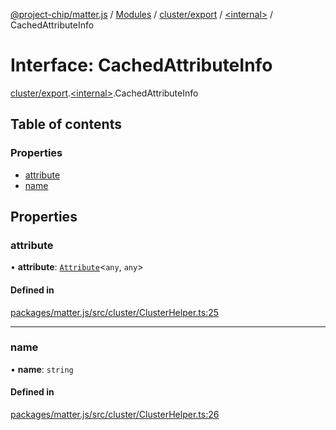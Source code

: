 [@project-chip/matter.js](../README.md) / [Modules](../modules.md) / [cluster/export](../modules/cluster_export.md) / [\<internal\>](../modules/cluster_export._internal_.md) / CachedAttributeInfo

# Interface: CachedAttributeInfo

[cluster/export](../modules/cluster_export.md).[\<internal\>](../modules/cluster_export._internal_.md).CachedAttributeInfo

## Table of contents

### Properties

- [attribute](cluster_export._internal_.CachedAttributeInfo.md#attribute)
- [name](cluster_export._internal_.CachedAttributeInfo.md#name)

## Properties

### attribute

• **attribute**: [`Attribute`](cluster_export.Attribute.md)\<`any`, `any`\>

#### Defined in

[packages/matter.js/src/cluster/ClusterHelper.ts:25](https://github.com/project-chip/matter.js/blob/5f71eedebdb9fa54338bde320c311bb359b7455d/packages/matter.js/src/cluster/ClusterHelper.ts#L25)

___

### name

• **name**: `string`

#### Defined in

[packages/matter.js/src/cluster/ClusterHelper.ts:26](https://github.com/project-chip/matter.js/blob/5f71eedebdb9fa54338bde320c311bb359b7455d/packages/matter.js/src/cluster/ClusterHelper.ts#L26)
